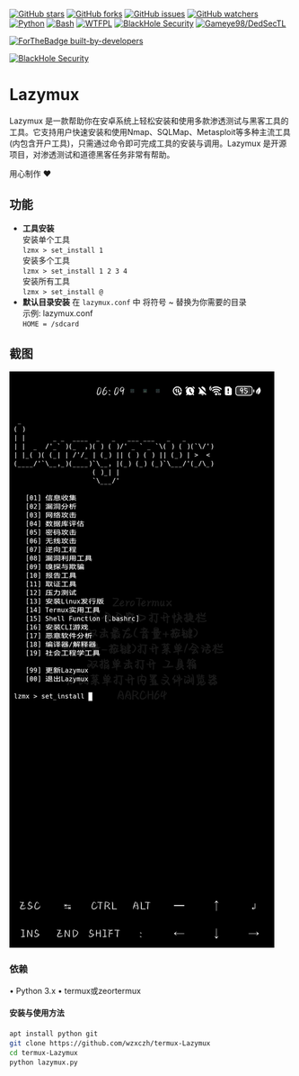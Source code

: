 [![GitHub stars](https://img.shields.io/github/stars/Gameye98/Lazymux.svg)](https://github.com/Gameye98/Lazymux/stargazers)
[![GitHub forks](https://img.shields.io/github/forks/Gameye98/Lazymux.svg)](https://github.com/Gameye98/Lazymux/network/members)
[![GitHub issues](https://img.shields.io/github/issues/Gameye98/Lazymux.svg)](https://github.com/Gameye98/Lazymux/issues)
[![GitHub watchers](https://img.shields.io/github/watchers/Gameye98/Lazymux.svg)](https://github.com/Gameye98/Lazymux/watchers)
[![Python](https://img.shields.io/badge/language-Python%203-blue.svg)](https://www.python.org)
[![Bash](https://img.shields.io/badge/language-Bash-blue.svg)](https://www.gnu.org/software/bash/)
[![WTFPL](https://img.shields.io/badge/license-WTFPL-red.svg)](http://www.wtfpl.net/)
[![BlackHole Security](https://img.shields.io/badge/team-BlackHole%20Security-ocean.svg)](https://github.com/BlackHoleSecurity)
[![Gameye98/DedSecTL](https://img.shields.io/badge/author-Gameye98/DedSecTL-red.svg)](https://github.com/Gameye98)

[![ForTheBadge built-by-developers](http://ForTheBadge.com/images/badges/built-by-developers.svg)](https://github.com/Gameye98)  

[![BlackHole Security](core/gitbhs.svg)](https://github.com/BlackHoleSecurity)

# Lazymux
Lazymux 是一款帮助你在安卓系统上轻松安装和使用多款渗透测试与黑客工具的工具。它支持用户快速安装和使用Nmap、SQLMap、Metasploit等多种主流工具(内包含开户工具)，只需通过命令即可完成工具的安装与调用。Lazymux 是开源项目，对渗透测试和道德黑客任务非常有帮助。

用心制作 ❤️

## 功能
- **工具安装**  
安装单个工具  
`lzmx > set_install 1`  
安装多个工具  
`lzmx > set_install 1 2 3 4`  
安装所有工具  
`lzmx > set_install @`  
- **默认目录安装**
在 `lazymux.conf` 中 将符号 ~ 替换为你需要的目录  
示例: lazymux.conf  
`HOME = /sdcard`


## 截图
<img src="core/lazymux_4.png">

### 依赖
• Python 3.x
• termux或zeortermux

#### 安装与使用方法
```bash
apt install python git
git clone https://github.com/wzxczh/termux-Lazymux
cd termux-Lazymux
python lazymux.py
```
